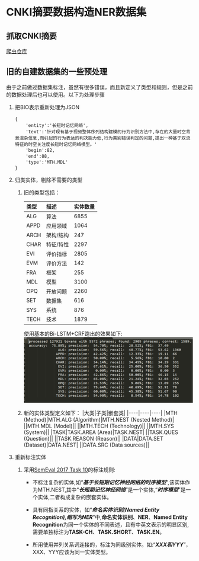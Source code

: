 # CNKI摘要数据构造NER数据集

## 抓取CNKI摘要

[爬虫仓库](https://github.com/lvyufeng/cnki_paper_crawler)


## 旧的自建数据集的一些预处理
由于之前做过数据集标注，虽然有很多错误，而且新定义了类型和规则，但是之前的数据处理后也可以使用。以下为处理步骤

1. 把BIO表示重新处理为JSON
    ```
    {
        'entity':'长短时记忆网络',
        'text':'针对现有基于视频整体序列结构建模的行为识别方法中,存在的大量时空背景混杂信息,而引起的行为表达的判决能力低,行为类别错误判定的问题,提出一种基于双流特征的时空关注度长短时记忆网络模型。'
        'begin':82,
        'end':88,
        'type':'MTH.MDL'
    }
    ```
1. 归类实体，剔除不需要的类型
    1. 旧的类型包括：
        <!-- |  表头   | 表头  |
        |  ----  | ----  |
        | 单元格  | 单元格 |
        | 单元格  | 单元格 | -->

        |类型|描述|实体数量|
        |----|----|----|
        | ALG|    算法|        6855 |
        | APPD|   应用领域|    1064 |
        | ARCH|   架构/结构|   247 |
        | CHAR|   特征/特性|   2297 |
        | EVI|    评价指标 |   2805 |
        | EVM|    评价方法 |   142 |
        | FRA|    框架    |    255 |
        | MDL|    模型    |    3100 |
        | OPQ|    开放问题 |   2260 |
        | SET|    数据集   |   616 |
        | SYS|    系统     |   876 |
        | TECH|   技术     |   1879 |
        
        使用基本的Bi-LSTM+CRF跑出的效果如下:
        ![alt 属性文本](figures/noisy_result.jpg)
    1. 新的实体类型定义如下：
        |大类|子类|嵌套类|
        |----|----|----|
        |MTH (Method)|MTH.ALG (Algorithm)|MTH.NEST (Nested Method)|
        ||MTH.MDL (Model)||
        ||MTH.TECH (Technology)||
        ||MTH.SYS (System)||
        |TASK|TASK.AREA (Area)|TASK.NEST|
        ||TASK.QUES (Question)||
        ||TASK.REASON (Reason)||
        |DATA|DATA.SET (Dataset)|DATA.NEST|
        ||DATA.SRC (Data sources)||

1. 重新标注实体

    1. 采用[SemEval 2017 Task 10](https://scienceie.github.io/)的标注规则:

        - 不标注复杂的实体,如“***基于长短期记忆神经网络的时序模型***”,该实体作为MTH.NEST,其中“***长短期记忆神经网络***”是一个实体,“***时序模型***”是一个实体,二者构成复杂的嵌套实体。
        
        - 具有同指关系的实体，如“***命名实体识别(Named Entity Recognition),缩写为NER***”中,**命名实体识别**、**NER**、**Named Entity Recognition**为同一个实体的不同表述，且有中英文表示的明显区别,需要单独标注为**TASK-CH**、**TASK.SHORT**、**TASK.EN**。
        
        - 所用使用并列关系词连接的，标注为同级别实体。如:“***XXX和YYY***”，XXX、YYY应该为同一实体类型。
